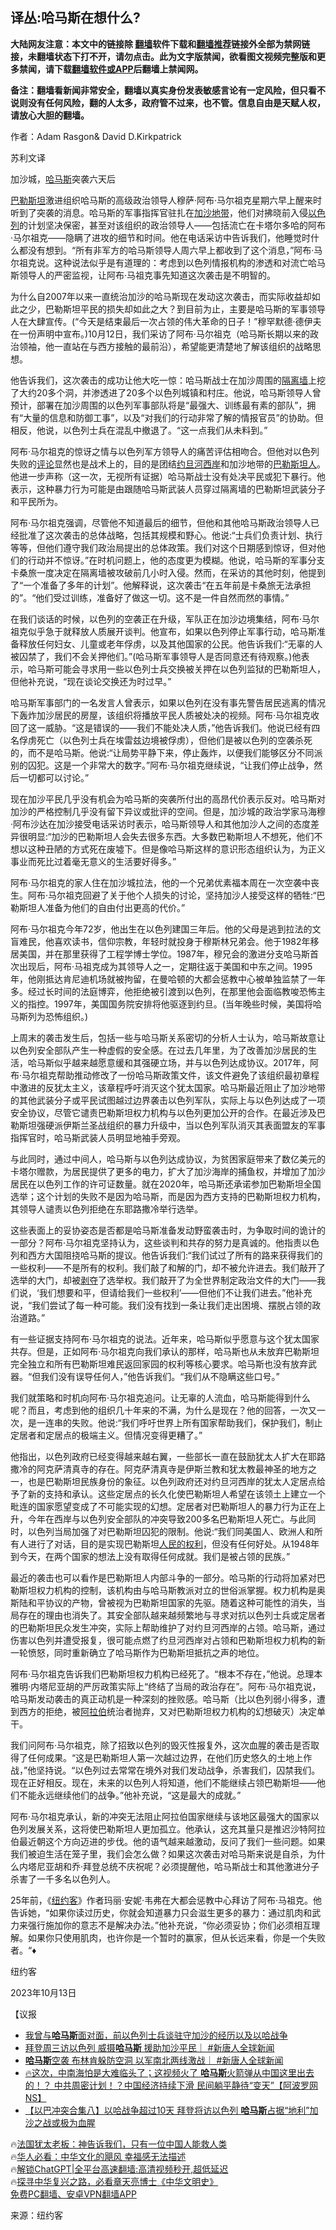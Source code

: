  <!-- 面包屑导航 --> <h2>译丛:哈马斯在想什么?</h2> <p class="notice"><b>大陆网友注意：本文中的链接除 <a href="https://github.com/bannedbook/fanqiang" >翻墙</a>软件下载和<a href="https://github.com/killgcd/justmysocks/blob/master/README.md">翻墙推荐</a>链接外全部为禁网链接，未翻墙状态下打不开，请勿点击。此为文字版禁闻，欲看图文视频完整版和更多禁闻，请下载<a href="https://github.com/bannedbook/fanqiang">翻墙软件或APP</a>后翻墙上禁闻网。</p><p>备注：翻墙看新闻非常安全，翻墙以真实身份发表敏感言论有一定风险，但只看不说则没有任何风险，翻的人太多，政府管不过来，也不管。信息自由是天赋人权，请放心大胆的翻墙。</b></p>  <div class="entry"> <p>作者：Adam Rasgon&amp; David D.Kirkpatrick</p> <p>苏利文译</p> <p>加沙城，<a href="https://www.bannedbook.org/bnews/tag/%e5%93%88%e9%a9%ac%e6%96%af/" class="st_tag internal_tag" rel="tag" title="标签 哈马斯 下的日志">哈马斯</a>突袭六天后</p> <p><a href="https://www.bannedbook.org/bnews/tag/%e5%b7%b4%e5%8b%92%e6%96%af%e5%9d%a6/" class="st_tag internal_tag" rel="tag" title="标签 巴勒斯坦 下的日志">巴勒斯坦</a>激进组织哈马斯的高级政治领导人穆萨·阿布·马尔祖克星期六早上醒来时听到了突袭的消息。哈马斯的军事指挥官驻扎在<a href="https://www.bannedbook.org/bnews/tag/%E5%8A%A0%E6%B2%99%E5%9C%B0%E5%B8%A6/" class="st_tag internal_tag" rel="tag" title="标签 加沙地带 下的日志">加沙地带</a>，他们对拂晓前入侵<a href="https://www.bannedbook.org/bnews/tag/%e4%bb%a5%e8%89%b2%e5%88%97/" class="st_tag internal_tag" rel="tag" title="标签 以色列 下的日志">以色列</a>的计划坚决保密，甚至对该组织的政治领导人——包括流亡在卡塔尔多哈的阿布·马尔祖克——隐瞒了进攻的细节和时间。他在电话采访中告诉我们，他睡觉时什么都没有想到。“所有非军方的哈马斯领导人周六早上都收到了这个消息，”阿布·马尔祖克说。这种说法似乎是有道理的：考虑到以色列情报机构的渗透和对流亡哈马斯领导人的严密监视，让阿布·马祖克事先知道这次袭击是不明智的。</p> <p>为什么自2007年以来一直统治加沙的哈马斯现在发动这次袭击，而实际收益却如此之少，巴勒斯坦平民的损失却如此之大？到目前为止，主要是哈马斯的军事领导人在大肆宣传。(“今天是结束最后一次占领的伟大革命的日子！”穆罕默德·德伊夫在一份声明中宣布。)10月12日，我们采访了阿布·马尔祖克（哈马斯长期以来的政治领袖，他一直站在与西方接触的最前沿），希望能更清楚地了解该组织的战略思想。</p> <p>他告诉我们，这次袭击的成功让他大吃一惊：哈马斯战士在加沙周围的<a href="https://www.bannedbook.org/bnews/tag/%e9%9a%94%e7%a6%bb%e5%a2%99/" class="st_tag internal_tag" rel="tag" title="标签 隔离墙 下的日志">隔离墙</a>上挖了大约20多个洞，并渗透进了20多个以色列城镇和村庄。他说，哈马斯领导人曾预计，部署在加沙周围的以色列军事部队将是“最强大、训练最有素的部队”，拥有“大量的信息和防御工事”，以及“对我们的行动非常了解的情报官员”的协助。但相反，他说，以色列士兵在混乱中撤退了。“这一点我们从未料到。”</p> <p>阿布·马尔祖克的惊讶之情与以色列军方领导人的痛苦评估相吻合。但他对以色列失败的<span class='wp_keywordlink_affiliate'><a href="https://www.bannedbook.org/bnews/comments/" title="新闻评论" target="_blank">评论</a></span>显然也是战术上的，目的是团结<a href="https://www.bannedbook.org/bnews/tag/%E7%BA%A6%E6%97%A6%E6%B2%B3%E8%A5%BF%E5%B2%B8/" class="st_tag internal_tag" rel="tag" title="标签 约旦河西岸 下的日志">约旦河西岸</a>和加沙地带的<a href="https://www.bannedbook.org/bnews/tag/%E5%B7%B4%E5%8B%92%E6%96%AF%E5%9D%A6%E4%BA%BA/" class="st_tag internal_tag" rel="tag" title="标签 巴勒斯坦人 下的日志">巴勒斯坦人</a>。他进一步声称（这一次，无视所有证据）哈马斯战士没有处决平民或犯下暴行。他表示，这种暴力行为可能是由跟随哈马斯武装人员穿过隔离墙的巴勒斯坦武装分子和平民所为。</p> <p>阿布·马尔祖克强调，尽管他不知道最后的细节，但他和其他哈马斯政治领导人已经批准了这次袭击的总体战略，包括其规模和野心。他说:“士兵们负责计划、执行等等，但他们遵守我们政治局提出的总体政策。我们对这个日期感到惊讶，但对他们的行动并不惊讶。”在时机问题上，他的态度更为模糊。他说，哈马斯的军事分支卡桑旅一度决定在隔离墙被攻破前几小时入侵。然而，在采访的其他时刻，他提到了“一个准备了多年的计划”。他解释说，这次袭击“在五年前是卡桑旅无法承担的”。“他们受过训练，准备好了做这一切。这不是一件自然而然的事情。”</p> <p>在我们谈话的时候，以色列的空袭正在升级，军队正在加沙边境集结，阿布·马尔祖克似乎急于就释放人质展开谈判。他宣布，如果以色列停止军事行动，哈马斯准备释放任何妇女、儿童或老年俘虏，以及其他国家的公民。他告诉我们:“无辜的人被囚禁了，我们不会关押他们。”(哈马斯军事领导人是否同意还有待观察。)他表示，哈马斯可能会寻求用一些以色列士兵交换被关押在以色列监狱的巴勒斯坦人，但他补充说，“现在谈论交换还为时过早。”</p> <p>哈马斯军事部门的一名发言人曾表示，如果以色列在没有事先警告居民逃离的情况下轰炸加沙居民的房屋，该组织将播放平民人质被处决的视频。阿布·马尔祖克收回了这一威胁。“这是错误的——我们不能处决人质，”他告诉我们。他说已经有四名俘虏死亡（以色列士兵在埃雷兹边境被俘虏），但他们是被以色列的空袭杀死的，而不是哈马斯。他说:“让局势平静下来，停止轰炸，以便我们能够区分不同派别的囚犯。这是一个非常大的数字。”阿布·马尔祖克继续说，“让我们停止战争，然后一切都可以讨论。”</p> <p>现在加沙平民几乎没有机会为哈马斯的突袭所付出的高昂代价表示反对。哈马斯对加沙的严格控制几乎没有留下异议或批评的空间。但是，加沙城的政治学家马海穆·阿布沙达在加沙接受电话采访时表示，哈马斯领导人和其他加沙人之间的态度差异很明显:“加沙的巴勒斯坦人会失去很多东西。大多数巴勒斯坦人不想死，他们不想以这种丑陋的方式死在废墟下。但是像哈马斯这样的意识形态组织认为，为正义事业而死比过着毫无意义的生活要好得多。”</p> <p>阿布·马尔祖克的家人住在加沙城拉法，他的一个兄弟优素福本周在一次空袭中丧生。阿布·马尔祖克回避了关于他个人损失的讨论，坚持加沙人接受这样的牺牲:“巴勒斯坦人准备为他们的自由付出更高的代价。”</p> <p>阿布·马尔祖克今年72岁，他出生在以色列建国三年后。他的父母是逃到拉法的文盲难民，他喜欢读书，信仰宗教，年轻时就投身于穆斯林兄弟会。他于1982年移居美国，并在那里获得了工程学博士学位。1987年，穆兄会的激进分支哈马斯首次出现后，阿布·马祖克成为其领导人之一，定期往返于美国和中东之间。1995年，他刚抵达肯尼迪机场就被拘留，在曼哈顿的大都会惩教中心被单独监禁了一年多。经过长时间的法庭博弈，他拒绝被引渡到以色列，在那里他会面临教唆恐怖主义的指控。1997年，美国国务院安排将他驱逐到约旦。(当年晚些时候，美国将哈马斯列为恐怖组织。)</p> <p>上周末的袭击发生后，包括一些与哈马斯关系密切的分析人士认为，哈马斯故意让以色列安全部队产生一种虚假的安全感。在过去几年里，为了改善加沙居民的生活，哈马斯似乎越来越愿意缓和其强硬立场，并与以色列达成协议。2017年，阿布·马尔祖克帮助推动修改了一份哈马斯政策文件，该文件避免了该组织最初章程中激进的反犹太主义，该章程呼吁消灭这个犹太国家。哈马斯最近阻止了加沙地带的其他武装分子或平民试图越过边界袭击以色列军队，实际上与以色列达成了一项安全协议，尽管它谴责巴勒斯坦权力机构与以色列更加公开的合作。在最近涉及巴勒斯坦强硬派伊斯兰圣战组织的暴力升级中，当以色列军队消灭其表面盟友的军事指挥官时，哈马斯武装人员明显地袖手旁观。</p>  <p>与此同时，通过中间人，哈马斯与以色列达成协议，为贫困家庭带来了数亿美元的卡塔尔赠款，为居民提供了更多的电力，扩大了加沙海岸的捕鱼权，并增加了加沙居民在以色列工作的许可证数量。就在2020年，哈马斯还承诺参加巴勒斯坦全国选举；这个计划的失败不是因为哈马斯，而是因为西方支持的巴勒斯坦权力机构，其领导人谴责以色列拒绝在东耶路撒冷举行选举。</p> <p>这些表面上的妥协姿态是否都是哈马斯准备发动野蛮袭击时，为争取时间的诡计的一部分？阿布·马尔祖克坚持认为，这些谈判和共存的努力是真诚的。他指责以色列和西方大国阻挠哈马斯的提议。他告诉我们:“我们试过了所有的路来获得我们的一些权利——不是所有的权利。我们敲了和解的门，却不被允许进去。我们敲开了选举的大门，却被<span class='wp_keywordlink'><a href="https://www.bannedbook.org/forum2/topic21.html" title="《剥夺》 黄建民 著" target="_blank">剥夺</a></span>了选举权。我们敲开了为全世界制定政治文件的大门——我们说，‘我们想要和平，但请给我们一些权利’——但他们不让我们进去。”他补充说，“我们尝试了每一种可能。我们没有找到一条让我们走出困境、摆脱占领的政治道路。”</p> <p>有一些证据支持阿布·马尔祖克的说法。近年来，哈马斯似乎愿意与这个犹太国家共存。但是，正如阿布·马尔祖克向我们承认的那样，哈马斯也从未放弃巴勒斯坦完全独立和所有巴勒斯坦难民返回家园的权利等核心要求。哈马斯也没有放弃武器。“但我们没有误导任何人，”他告诉我们。“我们从不隐瞒这些口号。”</p> <p>我们就策略和时机向阿布·马尔祖克追问。让无辜的人流血，哈马斯能得到什么呢？而且，考虑到他的组织几十年来的不满，为什么是现在？他的回答，一次又一次，是一连串的失败。他说:“我们呼吁世界上所有国家帮助我们，保护我们，制止定居者和定居点的极端主义。但情况变得更糟了。”</p> <p>他指出，以色列政府已经变得越来越右翼，一些部长一直在鼓励犹太人扩大在耶路撒冷的阿克萨清真寺的存在。阿克萨清真寺是伊斯兰教和犹太教最神圣的地方之一，也是巴勒斯坦民族身份的象征。以色列政府还对约旦河西岸的犹太人定居点给予了新的支持和承认。这些定居点的长久化使巴勒斯坦人希望在该领土上建立一个毗连的国家愿望变成了不可能实现的幻想。定居者对巴勒斯坦人的暴力行为正在上升，今年在西岸与以色列安全部队的冲突导致200多名巴勒斯坦人死亡。与此同时，以色列当局加强了对巴勒斯坦囚犯的限制。他说:“我们同美国人、欧洲人和所有人进行了对话，目的是实现巴勒斯坦<span class='wp_keywordlink'><a href="https://www.bannedbook.org/forum2/topic799.html" title="《人民的权利──个人自由与权利法案》" target="_blank">人民的权利</a></span>，但没有任何好处。从1948年到今天，在两个国家的想法上没有取得任何成就。我们是被占领的民族。”</p> <p>最近的袭击也可以看作是巴勒斯坦人内部斗争的一部分。哈马斯的行动将加紧对巴勒斯坦权力机构的控制，该机构由与哈马斯教派对立的世俗派掌握。权力机构是奥斯陆和平协议的产物，曾被视为巴勒斯坦国家的先驱。随着这种可能性的消失，当局存在的理由也消失了。其安全部队越来越频繁地与寻求对抗以色列士兵或定居者的巴勒斯坦民众发生冲突，实际上帮助维护了对约旦河西岸的占领。哈马斯，通过伤害以色列并遭受报复，很可能点燃了约旦河西岸对占领和巴勒斯坦权力机构的新一轮愤怒，同时重新确立了哈马斯作为巴勒斯坦抵抗之声的地位。</p> <p>阿布·马尔祖克告诉我们巴勒斯坦权力机构已经死了。“根本不存在，”他说。总理本雅明·内塔尼亚胡的严厉政策实际上“终结了当局的政治存在”。阿布·马尔祖克说，哈马斯发动袭击的真正动机是一种深刻的挫败感。哈马斯（比以色列弱小得多，遭到西方的拒绝，被<a href="https://www.bannedbook.org/bnews/tag/%e9%98%bf%e6%8b%89%e4%bc%af/" class="st_tag internal_tag" rel="tag" title="标签 阿拉伯 下的日志">阿拉伯</a>统治者抛弃，又对巴勒斯坦权力机构的幻想破灭）决定单干。</p>  <p>我们问阿布·马尔祖克，除了招致以色列的毁灭性报复外，这次血腥的袭击是否取得了任何成果。“这是巴勒斯坦人第一次越过边界，在他们历史悠久的土地上作战，”他坚持说。“以色列过去常常在境外对我们发动战争，杀害我们，囚禁我们。现在正好相反。现在，未来的以色列人将知道，他们不能继续占领巴勒斯坦——他们不能永远继续他们的战争。”他补充说，“这是最大的成就。”</p> <p>阿布·马尔祖克承认，新的冲突无法阻止阿拉伯国家继续与该地区最强大的国家以色列发展关系，这将使巴勒斯坦人更加孤立。他承认，这充其量只是推迟沙特阿拉伯最近朝这个方向迈进的步伐。他的语气越来越激动，反问了我们一些问题。如果我们被迫生活在笼子里，我们会怎么做？如果这次袭击对哈马斯来说是自杀，为什么内塔尼亚胡和乔·拜登总统不庆祝呢？必须提醒他，哈马斯战士和其他激进分子杀害了一千多名以色列人。</p> <p>25年前，《<a href="https://www.bannedbook.org/bnews/tag/%E7%BA%BD%E7%BA%A6%E5%AE%A2/" class="st_tag internal_tag" rel="tag" title="标签 纽约客 下的日志">纽约客</a>》作者玛丽·安妮·韦弗在大都会惩教中心拜访了阿布·马祖克。他告诉她，“如果你读过历史，你就会知道暴力只会滋生更多的暴力：通过肌肉和武力来强行施加你的意志不是解决办法。”他补充说，“你必须妥协；你们必须相互理解。如果你只使用肌肉，也许你是一个暂时的赢家，但从长远来看，你是一个失败者。“♦</p> <p>纽约客</p> <p>2023年10月13日</p> <p>【议报</p> <!--<div id="taboola-mid-1"></div>--><ul class='op-related-articles' title='相关阅读'> <li><a href='https://www.bannedbook.org/bnews/bannedvideo/20231018/1948735.html' target='_blank'>我曾与<b>哈马斯</b>面对面，前以色列士兵谈驻守加沙的经历以及以哈战争</a></li> <li><a href='https://www.bannedbook.org/bnews/bannedvideo/20231018/1948703.html' target='_blank'>拜登周三访以色列 威摄<b>哈马斯</b> 援助加沙平民｜ #新唐人全球新闻</a></li> <li><a href='https://www.bannedbook.org/bnews/bannedvideo/20231018/1948691.html' target='_blank'><b>哈马斯</b>空袭 布林肯躲防空洞 以军南北两线激战｜ #新唐人全球新闻</a></li> <li><a href='https://www.bannedbook.org/bnews/bannedvideo/20231018/1948638.html' target='_blank'>🔥这次，中南海怕是大难临头了；这视频火了 <b>哈马斯</b>火箭弹从中国这里出去的！？ 中共周密计划！？中国经济持续下滑 民间躺平静待“变天”【阿波罗网NS】</a></li> <li><a href='https://www.bannedbook.org/bnews/bannedvideo/20231018/1948625.html' target='_blank'>【以巴冲突合集八】以哈战争超过10天 拜登将访以色列 <b>哈马斯</b>占据“地利”加沙之战或极为血腥</a></li> </ul> <p class="texttj"> 🔥<a href="https://www.bannedbook.org/bnews/ssgc/20230219/1850782.html" target="_blank">法国犹太老板：神告诉我们，只有一位中国人能救人类</a><br/> 🔥<a href="https://www.bannedbook.org/bnews/comments/20220220/1694796.html" target="_blank">华人必看：中华文化的飓风 幸福感无法描述</a><br/> 🔥<a href="https://github.com/bannedbook/fanqiang/wiki/V2ray%E6%9C%BA%E5%9C%BA" target="_blank">解锁ChatGPT|全平台高速翻墙:高清视频秒开,超低延迟</a><br/> 🔥<a href="https://www.bannedbook.org/bnews/comments/20220808/1768773.html" target="_blank">探寻中华复兴之路，必看章天亮博士《中华文明史》</a><br/> <a href="https://github.com/bannedbook/fanqiang/wiki/%E7%A6%81%E9%97%BB%E7%BD%91%E5%AE%89%E5%8D%93%E7%BF%BB%E5%A2%99%E6%96%B0%E9%97%BBAPP" target="_blank">免费PC翻墙、安卓VPN翻墙APP</a><br/> </p> <p class="src-info">来源：纽约客 </p><a name='sharetosocial'></a> <div style="margin-bottom:5px;padding-bottom:5px;clear:both"> <div id="archive-pix-1" class="banner-ads"> <!-- AuctionX Display platform tag START --> <div id="27602x728x90x621x_ADSLOT1" clicktrack="%%CLICK_URL_ESC%%"></div>  <!-- AuctionX Display platform tag END --> </div> <div id="archive-pix-2" class="banner-ads"> <!-- AuctionX Display platform tag START --> <div id="27556x300x250x621x_ADSLOT1" clicktrack="%%CLICK_URL_ESC%%" style="margin:0 auto;text-align:center"></div>  <!-- AuctionX Display platform tag END --> </div> </div>  <div id="archive-pix-1" class="banner-ads"> <!-- AuctionX Display platform tag START --> <div id="27603x728x90x621x_ADSLOT1" clicktrack="%%CLICK_URL_ESC%%"></div>  <!-- AuctionX Display platform tag END --> </div> </div><!--END ENTRY--> 